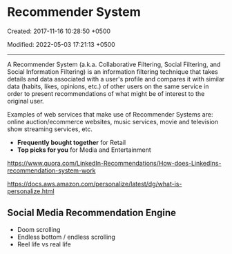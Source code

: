 # Recommender System

Created: 2017-11-16 10:28:50 +0500

Modified: 2022-05-03 17:21:13 +0500

---

A Recommender System (a.k.a. Collaborative Filtering, Social Filtering, and Social Information Filtering) is an information filtering technique that takes details and data associated with a user's profile and compares it with similar data (habits, likes, opinions, etc.) of other users on the same service in order to present recommendations of what might be of interest to the original user.

Examples of web services that make use of Recommender Systems are: online auction/ecommerce websites, music services, movie and television show streaming services, etc.


-   **Frequently bought together** for Retail
-   **Top picks for you** for Media and Entertainment

<https://www.quora.com/LinkedIn-Recommendations/How-does-LinkedIns-recommendation-system-work>

<https://docs.aws.amazon.com/personalize/latest/dg/what-is-personalize.html>

## Social Media Recommendation Engine
-   Doom scrolling
-   Endless bottom / endless scrolling
-   Reel life vs real life
